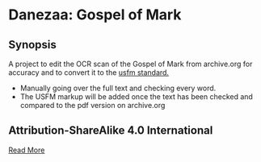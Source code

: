 # Danezaa: Gospel of Mark

## Synopsis
A project to edit the OCR scan of the Gospel of Mark from archive.org for accuracy and to convert it to the <a href="http://paratext.org/system/files/usfmReference2_4.pdf">usfm standard.</a>
  - Manually going over the full text and checking every word.
  - The USFM markup will be added once the text has been checked and compared to the pdf version on archive.org

## Attribution-ShareAlike 4.0 International

<a href="http://creativecommons.org/licenses/by-sa/4.0/">Read More</a>
